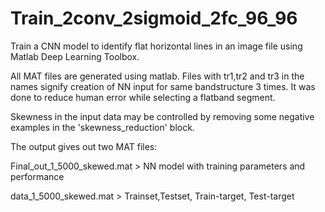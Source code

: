 # Train_2conv_2sigmoid_2fc_96_96
Train a CNN model to identify flat horizontal lines in an image file using Matlab Deep Learning Toolbox.

All MAT files are generated using matlab. 
Files with tr1,tr2 and tr3 in the names signify creation of NN input for same bandstructure 3 times. It was done to reduce human error while selecting a flatband segment. 

Skewness in the input data may be controlled by removing some negative examples in the 'skewness_reduction' block.

The output gives out two MAT files:

Final_out_1_5000_skewed.mat > NN model with training parameters and performance 

data_1_5000_skewed.mat > Trainset,Testset, Train-target, Test-target
